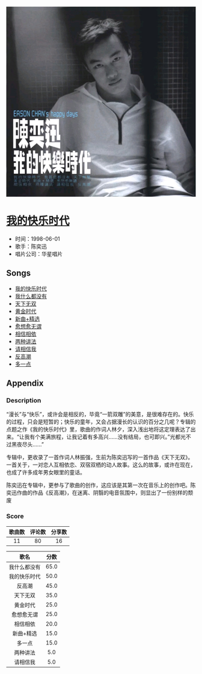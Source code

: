 <p align="center">
	<img src="imgs/我的快乐时代.jpg" alt="album_img" />
</p>

# [我的快乐时代](https://music.163.com/album?id=2374013)

* 时间：1998-06-01
* 歌手：陈奕迅
* 唱片公司：华星唱片
## Songs

* [我的快乐时代](songs/我的快乐时代_26075150/README.md)
* [我什么都没有](songs/我什么都没有_26075151/README.md)
* [天下无双](songs/天下无双_26075149/README.md)
* [黄金时代](songs/黄金时代_26075146/README.md)
* [新曲+精选](songs/新曲_精选_28747689/README.md)
* [愈想愈无谓](songs/愈想愈无谓_26075153/README.md)
* [相信相依](songs/相信相依_26075152/README.md)
* [两种讲法](songs/两种讲法_26075147/README.md)
* [请相信我](songs/请相信我_26075148/README.md)
* [反高潮](songs/反高潮_26075145/README.md)
* [多一点](songs/多一点_26075144/README.md)
## Appendix

### Description

“漫长”与“快乐”，或许会是相反的，毕竟“一箭双雕”的美意，是很难存在的。快乐的过程，只会是短暂的；快乐的童年，又会占据漫长的认识的百分之几呢？专辑的点题之作《我的快乐时代》里，歌曲的作词人林夕，深入浅出地将这定理表达了出来。“让我有个美满旅程，让我记着有多高兴......没有结局，也可即兴。”光都光不过黑夜尽头......”

专辑中，更收录了一首作词人林振强，生前为陈奕迅写的一首作品《天下无双》。一首关于，一对恋人互相依恋、双宿双栖的动人故事。这么的故事，或许在现在，也成了许多成年男女眼里的童话。

陈奕迅在专辑中，更参与了歌曲的创作，这应该是其第一次在音乐上的创作吧。陈奕迅作曲的作品《反高潮》，在迷离、阴翳的电音氛围中，则显出了一份别样的颓废

### Score

|歌曲数|评论数|分享数|
|:---:|:---:|:---:|
|11|80|16|

|歌名|分数|
|:---:|:---:|
|我什么都没有|65.0
|我的快乐时代|50.0
|反高潮|45.0
|天下无双|35.0
|黄金时代|25.0
|愈想愈无谓|25.0
|相信相依|20.0
|新曲+精选|15.0
|多一点|15.0
|两种讲法|5.0
|请相信我|5.0
